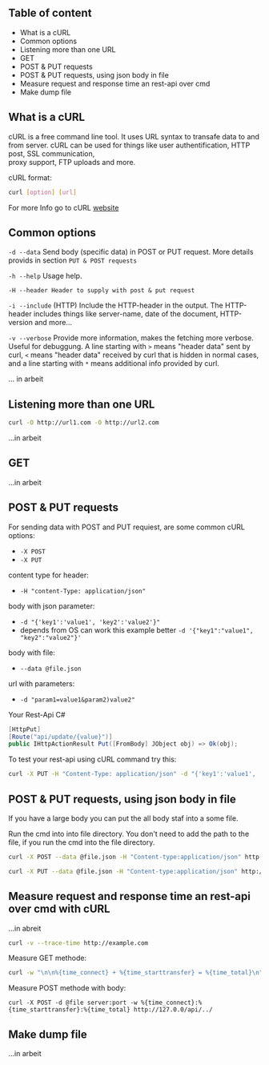 ## Table of content
* What is a cURL
* Common options
* Listening more than one URL
* GET
* POST & PUT requests
* POST & PUT requests, using json body in file
* Measure request and response time an rest-api over cmd
* Make dump file

## What is a cURL

cURL is a free command line tool. It uses URL syntax to transafe data to and from server. cURL can be used for things like user authentification, HTTP post, SSL communication,<br/>
proxy support, FTP uploads and more.

cURL format:

```bash
curl [option] [url]
```
For more Info go to cURL [website](https://curl.se/docs/manpage.html)

## Common options

`-d --data` Send body (specific data) in POST or PUT request. More details provids in section `PUT & POST requests`

`-h --help` Usage help.

`-H --header Header to supply with post & put request`

`-i --include` (HTTP) Include the HTTP-header in the output. The HTTP-header includes things like server-name, date of the document, HTTP-version and more...

`-v --verbose` Provide more information, makes the fetching more verbose. Useful for debuggung. A line starting with `>` means "header data" sent by curl, `<` means "header data" received by curl that is hidden in normal cases, and a line starting with `*` means additional info provided by curl.

... in arbeit

## Listening more than one URL

```bash
curl -O http://url1.com -O http://url2.com
```
...in arbeit

## GET

...in arbeit

## POST & PUT requests

For sending data with POST and PUT requiest, are some common cURL options:
* `-X POST`
* `-X PUT`

content type for header:
* `-H "content-Type: application/json"`

body with json parameter:
* `-d "{'key1':'value1', 'key2':'value2'}"`
* depends from OS can work this example better `-d '{"key1":"value1", "key2":"value2"}'`

body with file:
* `--data @file.json`

url with parameters:
* `-d "param1=value1&param2)value2"`

Your Rest-Api C#
```c#
[HttpPut]
[Route("api/update/{value}")]
public IHttpActionResult Put([FromBody] JObject obj) => Ok(obj);
```

To test your rest-api using cURL command try this:

```bash
curl -X PUT -H "Content-Type: application/json" -d "{'key1':'value1', 'key2':'value2'}" https://localhost:1234/api/update/jsonvalue
```

## POST & PUT requests, using json body in file

If you have a large body you can put the all body staf into a some file. 

Run the cmd into into file directory. You don't need to add the path to the file, if you run the cmd into the file directory.

```bash
curl -X POST --data @file.json -H "Content-type:application/json" http://127.0.0/api/../
```

```bash
curl -X PUT --data @file.json -H "Content-type:application/json" http://127.0.0/api/../
```

## Measure request and response time an rest-api over cmd with cURL

...in abreit

```bash
curl -v --trace-time http://example.com
```

Measure GET methode:

```bash
curl -w "\n\n%{time_connect} + %{time_starttransfer} = %{time_total}\n" www.google.com 
```

Measure POST methode with body:

`curl -X POST -d @file server:port -w %{time_connect}:%{time_starttransfer}:%{time_total} http://127.0.0/api/../`

## Make dump file
...in arbeit
